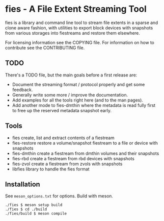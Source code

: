 fies - A File Extent Streaming Tool
===================================

fies is a library and command line tool to stream file extents in a sparse and
clone aware fashion, with utilities to export block devices with snapshots from
various storages into fiestreams and restore them elsewhere.

For licensing information see the COPYING file.
For information on how to contribute see the CONTRIBUTING file.

TODO
----

There's a TODO file, but the main goals before a first release are:
* Document the streaming format / protocol properly and get some feedback.
* Generally write some more / improve the documentation.
* Add examples for all the tools right here (and to the man pages).
* Add another mode to fies-dmthin where the metadata is read fully first to
  free up the reserved metadata snapshot early.

Tools
-----

* fies
    create, list and extract contents of a fiestream
* fies-restore
    restore a volume/snapshot fiestream to a file or device with snapshots
* fies-dmthin
    create a fiestream from dmthin volumes and their snapshots
* fies-rbd
    create a fiestream from rbd devices with snapshots
* fies-zvol
    create a fiestream from zvols with snapshots
* libfies
    library to handle the fies format

Installation
------------

See `meson_options.txt` for options. Build with meson.

```
./fies $ meson setup build
./fies $ cd ./build
./fies/build $ meson compile
```
